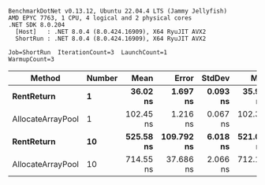 ```

BenchmarkDotNet v0.13.12, Ubuntu 22.04.4 LTS (Jammy Jellyfish)
AMD EPYC 7763, 1 CPU, 4 logical and 2 physical cores
.NET SDK 8.0.204
  [Host]   : .NET 8.0.4 (8.0.424.16909), X64 RyuJIT AVX2
  ShortRun : .NET 8.0.4 (8.0.424.16909), X64 RyuJIT AVX2

Job=ShortRun  IterationCount=3  LaunchCount=1  
WarmupCount=3  

```
| Method            | Number | Mean      | Error      | StdDev   | Min       | Max       | Allocated |
|------------------ |------- |----------:|-----------:|---------:|----------:|----------:|----------:|
| **RentReturn**        | **1**      |  **36.02 ns** |   **1.697 ns** | **0.093 ns** |  **35.92 ns** |  **36.10 ns** |         **-** |
| AllocateArrayPool | 1      | 102.45 ns |   1.216 ns | 0.067 ns | 102.38 ns | 102.52 ns |         - |
| **RentReturn**        | **10**     | **525.58 ns** | **109.792 ns** | **6.018 ns** | **521.08 ns** | **532.42 ns** |         **-** |
| AllocateArrayPool | 10     | 714.55 ns |  37.686 ns | 2.066 ns | 712.18 ns | 715.98 ns |         - |
